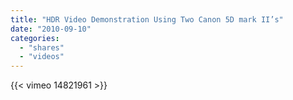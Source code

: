 ```yaml
---
title: "HDR Video Demonstration Using Two Canon 5D mark II’s"
date: "2010-09-10"
categories:
  - "shares"
  - "videos"
---
```


{{< vimeo 14821961 >}}
